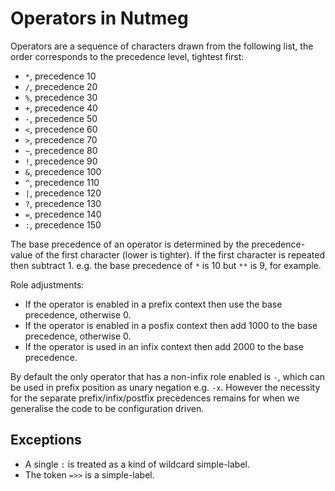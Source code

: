 # Operators in Nutmeg

Operators are a sequence of characters drawn from the following list, the
order corresponds to the precedence level, tightest first:

- `*`, precedence 10
- `/`, precedence 20
- `%`, precedence 30
- `+`, precedence 40
- `-`, precedence 50
- `<`, precedence 60
- `>`, precedence 70
- `~`, precedence 80
- `!`, precedence 90
- `&`, precedence 100
- `^`, precedence 110
- `|`, precedence 120
- `?`, precedence 130
- `=`, precedence 140
- `:`, precedence 150

The base precedence of an operator is determined by the precedence-value of the
first character (lower is tighter). If the first character is repeated then
subtract 1. e.g. the base precedence of `*` is 10 but `**` is 9, for example.

Role adjustments:
- If the operator is enabled in a prefix context then use the base precedence,
  otherwise 0.
- If the operator is enabled in a posfix context then add 1000 to the base
  precedence, otherwise 0.
- If the operator is used in an infix context then add 2000 to the base
  precedence.

By default the only operator that has a non-infix role enabled is `-`, which can be
used in prefix position as unary negation e.g. `-x`. However the necessity for
the separate prefix/infix/postfix precedences remains for when we generalise the
code to be configuration driven.

## Exceptions

- A single `:` is treated as a kind of wildcard simple-label.
- The token `=>>` is a simple-label.
